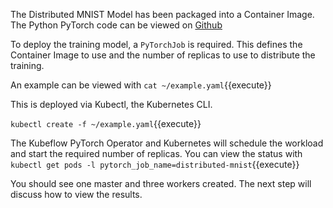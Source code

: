The Distributed MNIST Model has been packaged into a Container Image. The Python PyTorch code can be viewed on [Github](https://github.com/kubeflow/pytorch-operator/blob/9605eb6783e3549654082ea4b18a9cb0391e8548/examples/dist-mnist/dist_mnist.py)

To deploy the training model, a `PyTorchJob` is required. This defines the Container Image to use and the number of replicas to use to distribute the training.

An example can be viewed with `cat ~/example.yaml`{{execute}}

This is deployed via Kubectl, the Kubernetes CLI.

`kubectl create -f ~/example.yaml`{{execute}} 

The Kubeflow PyTorch Operator and Kubernetes will schedule the workload and start the required number of replicas. You can view the status with `kubectl get pods -l pytorch_job_name=distributed-mnist`{{execute}}

You should see one master and three workers created. The next step will discuss how to view the results.